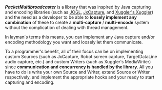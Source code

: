 **_PacketMultibroadcaster_** is a library that was inspired by Java capturing and encoding libraries (such as [JOGL](http://kenai.com/projects/jogl/pages/Home), [JxCapture](http://www.teamdev.com/jxcapture/), and [Xuggler's Xuggler](http://www.xuggle.com/xuggler/)) and the need as a developer to be able to **loosely implement any combination** of these to create a **multi-capture** / **multi-encode** system without the complication of dealing with thread management.

In layman's terms this means, you can implement any Java capture and/or encoding methodology you want and loosely let them communicate.

To a programmer's benefit, all of their focus can be on implementing custom Sources (such as JxCapture, Robot screen capture, TargetDataLine audio capture, etc.) and custom Writers (such as Xuggler's MediaWriter) since **communication and concurrency is handled by the library**. All you have to do is write your own Source and Writer, extend Source or Writer respectively, and implement the appropriate hooks and your ready to start capturing and encoding.